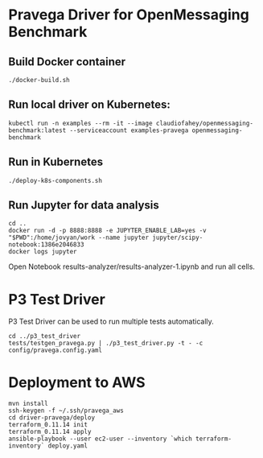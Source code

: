# Pravega Driver for OpenMessaging Benchmark

## Build Docker container

```
./docker-build.sh
```

## Run local driver on Kubernetes:
```
kubectl run -n examples --rm -it --image claudiofahey/openmessaging-benchmark:latest --serviceaccount examples-pravega openmessaging-benchmark
```

## Run in Kubernetes

```
./deploy-k8s-components.sh
```

## Run Jupyter for data analysis

```
cd ..
docker run -d -p 8888:8888 -e JUPYTER_ENABLE_LAB=yes -v "$PWD":/home/jovyan/work --name jupyter jupyter/scipy-notebook:1386e2046833
docker logs jupyter
```

Open Notebook results-analyzer/results-analyzer-1.ipynb and run all cells.

# P3 Test Driver

P3 Test Driver can be used to run multiple tests automatically.

```
cd ../p3_test_driver
tests/testgen_pravega.py | ./p3_test_driver.py -t - -c config/pravega.config.yaml
```

# Deployment to AWS

```
mvn install
ssh-keygen -f ~/.ssh/pravega_aws
cd driver-pravega/deploy
terraform_0.11.14 init
terraform_0.11.14 apply
ansible-playbook --user ec2-user --inventory `which terraform-inventory` deploy.yaml
```
